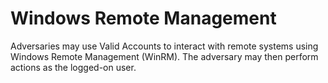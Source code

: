 # Windows Remote Management

Adversaries may use Valid Accounts to interact with remote systems using Windows Remote Management (WinRM). The adversary may then perform actions as the logged-on user.

